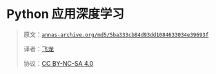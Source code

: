# Python 应用深度学习

> 原文：[`annas-archive.org/md5/5ba333cb84d93dd1084633034e39693f`](https://annas-archive.org/md5/5ba333cb84d93dd1084633034e39693f)
> 
> 译者：[飞龙](https://github.com/wizardforcel)
> 
> 协议：[CC BY-NC-SA 4.0](http://creativecommons.org/licenses/by-nc-sa/4.0/)